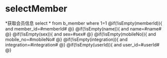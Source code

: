 selectMember
===
*获取会员信息
select * from b_member where 1=1
@if(!isEmpty(memberId)){
and member_id=#memberId#
@}
@if(!isEmpty(name)){
and name=#name#
@}
@if(!isEmpty(sex)){
and sex=#sex#
@}
@if(!isEmpty(mobileNo)){
and mobile_no=#mobileNo#
@}
@if(!isEmpty(integration)){
and integration=#integration#
@}
@if(!isEmpty(userId)){
and user_id=#userId#
@}